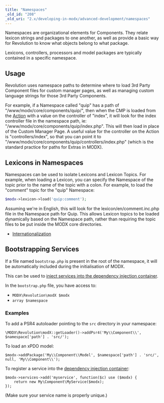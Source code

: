```yaml
---
title: "Namespaces"
_old_id: "208"
_old_uri: "2.x/developing-in-modx/advanced-development/namespaces"
---
```


Namespaces are organizational elements for Components. They relate lexicon strings and packages to one another, as well as provide a basic way for Revolution to know what objects belong to what package.

Lexicons, controllers, processors and model packages are typically contained in a specific namespace. 

## Usage

Revolution uses namespace paths to determine where to load 3rd Party Component files for custom manager pages, as well as managing custom language strings for those 3rd Party Components.

For example, if a Namespace called "quip" has a path of "/www/modx/core/components/quip/", then when the CMP is loaded from the [Action](extending-modx/menus/actions "Actions and Menus") with a value on the controller of "index", it will look for the index controller file in the namespace path, ie: "/www/modx/core/components/quip/index.php". This will then load in place of the Custom Manager Page. A useful value for the controller on the Action is "controllers/index", so that you can point it to "/www/modx/core/components/quip/controllers/index.php" (which is the standard practice for paths for Extras in MODX).

## Lexicons in Namespaces

Namespaces can be used to isolate Lexicons and Lexicon Topics. For example, when loading a Lexicon, you can specify the Namespace of the topic prior to the name of the topic with a colon. For example, to load the "comment" topic for the "quip" Namespace:

``` php
$modx->lexicon->load('quip:comment');
```

Assuming we're in English, this will look for the lexicon/en/comment.inc.php file in the Namespace path for Quip. This allows Lexicon topics to be loaded dynamically based on the Namespace path, rather than requiring the topic files to be put inside the MODX core directories.

- [Internationalization](extending-modx/internationalization "Internationalization")

## Bootstrapping Services 

If a file named `bootstrap.php` is present in the root of the namespace, it will be automatically included during the initialisation of MODX. 

This can be used to [inject services into the dependency injection container](extending-modx/di-container). 

In the `bootstrap.php` file, you have access to:

- `MODX\Revolution\modX $modx`
- `array $namespace`

### Examples

To add a PSR4 autoloader pointing to the `src` directory in your namespace:

```
\MODX\Revolution\modX::getLoader()->addPsr4('My\\Component\\', $namespace['path'] . 'src/');
```

To load an xPDO model:

```
$modx->addPackage('My\\Component\\Model', $namespace['path'] . 'src/', null, 'My\\Component\\');
```

To register a service into the [dependency injection container](extending-modx/di-container):

```
$modx->services->add('myservice', function($c) use ($modx) {
    return new My\Component\MyService($modx);
});
```

(Make sure your service name is properly unique.)
